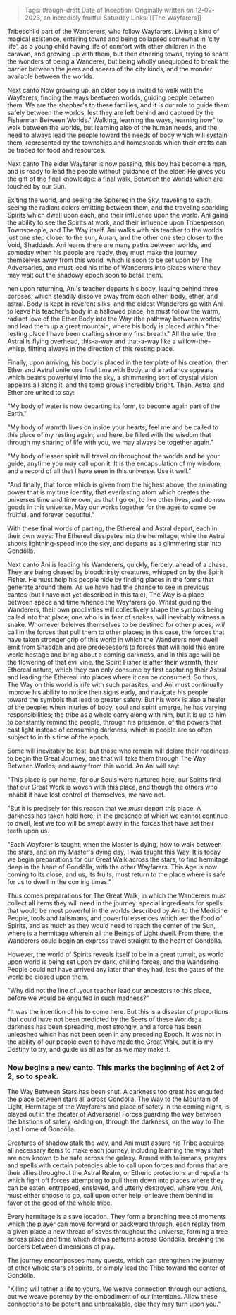 > Tags: #rough-draft 
> Date of Inception: Originally written on 12-09-2023, an incredibly fruitful Saturday
> Links: [[The Wayfarers]] 

Tribeschild part of the Wanderers, who follow Wayfarers. Living a kind of magical existence, entering towns and being collapsed somewhat in 'city life', as a young child having life of comfort with other children in the caravan, and growing up with them, but then etnering towns, trying to share the wonders of being a Wanderer, but being wholly unequipped to break the barrier between the jeers and sneers of the city kinds, and the wonder available between the worlds.

Next canto
Now growing up, an older boy is invited to walk with the Wayferers, finding the ways beetween worlds, guiding people between them. We are the shepher's to these families, and it is our role to guide them safely between the worlds, lest they are left behind and captued by the Fisherman Between Worlds." Walking, learning the ways, learning *how*" to walk between the worlds, but learning also of the human needs, and the need to always lead the people toward the needs of body which will systain them, represented by the townships and homesteads which their crafts can be traded for food and resources. 

Next canto
The elder Wayfarer is now passing, this boy has become a man, and is ready to lead the people without guidance of the elder. He gives you the gift of the final knowledge: a final walk, Between the Worlds which are touched by our Sun. 

Exiting the world, and seeing the Spheres in the Sky, traveling to each, seeing the radiant colors emitting between them, and the traveling sparkling Spirits which dwell upon each, and their influence upon the world. Ani gains the ability to see the Spirits at work, and their influence upon Tribesperson, Townspeople, and The Way itself. Ani walks with his teacher to the worlds just one step closer to the sun, Auran, and the other one step closer to the Void, Shaddash. Ani learns there are many paths between worlds, and someday when his people are ready, they must make the journey themselves away from this world, which is soon to be set upon by The Adversaries, and must lead his tribe of Wanderers into places where they may wait out the shadowy epoch soon to befall them.

hen upon returning, Ani's teacher departs his body, leaving behind three corpses, which steadily dissolve away from each other: body, ether, and astral. Body is kept in reverent silks, and the eldest Wanderers go with Ani to leave his teacher's body in a hallowed place; he must follow the warm, radiant love of the Ether Body into the Way (the pathway between worlds) and lead them up a great mountain, where his body is placed within "the resting place I have been crafting since my first breath." All the wile, the Astral is flying overhead, this-a-way and that-a-way like a willow-the-whisp, flitting always in the direction of this resting place. 

Finally, upon arriving, his body is placed in the template of his creation, then Ether and Astral unite one final time with Body, and a radiance appears which beams powerfulyl into the sky, a shimmering sort of crystal vision appears all along it, and the tomb grows incredibly bright. Then, Astral and Ether are united to say: 

"My body of water is now departing its form, to become again part of the Earth."

"My body of warmth lives on inside your hearts, feel me and be called to this place of my resting again; and here, be filled with the wisdom that through my sharing of life with you, we may always be together again."

"My body of lesser spirit will travel on throughout the worlds and be your guide, anytime you may call upon it. It is the encapsulation of my wisdom, and a record of all that I have seen in this universe. Use it well."

"And finally, that force which is given from the highest above, the animating power that is my true identity, that everlasting atom which creates the universes time and time over, as that I go on, to live other lives, and do new goods in this universe. May our works together for the ages to come be fruitful, and forever beautiful."

With these final words of parting, the Ethereal and Astral depart, each in their own ways: The Ethereal dissipates into the hermitage, while the Astral shoots lightning-speed into the sky, and departs as a glimmering star into Gondölla.

Next canto
Ani is leading his Wanderers, quickly, fiercely, ahead of a chase. They are being chased by bloodthirsty creatures, whipped on by the Spirit Fisher. He must help his people hide by finding places in the forms that generate around them. As we have had the chance to see in previous cantos (but I have not yet described in this tale), The Way is a place between space and time whence the Wayfarers go. Whilst guiding the Wanderers, their own proclivities will collectively shape the symbols being called into that place; one who is in fear of snakes, will inevitably witness a snake. Whomever beleives themselves to be destined for other places, *will* call in the forces that pull them to other places; in this case, the forces that have taken stronger grip of this world in which the Wanderers now dwell emit from Shaddah and are predecessors to forces that will hold this entire world hostage and bring about a coming darkness, and in this age will be the flowering of that evil vine. the Spirit Fisher is after their warmth, their Ethereal nature, which they can only consume by first capturing their Astral and leading the Ethereal into places where it can be consumed. So thus, The Way on this world is rife with such parasites, and Ani must continually improve his ability to notice their signs early, and navigate his people toward the symbols that lead to greater safety. But his work is also a healer of the people: when injuries of body, soul and spirit emerge, he has varying responsibilities; the tribe as a whole carry along with him, but it is up to him to constantly remind the people, through his presence, of the powers that cast light instead of consuming darkness, which is people are so often subject to in this time of the epoch. 

Some will inevitably be lost, but those who remain will delare their readiness to begin the Great Journey, one that will take them through The Way Between Worlds, and away from this world. An Ani will say: 

"This place is our home, for our Souls were nurtured here, our Spirits find that our Great Work is woven with this place, and though the others who inhabit it have lost control of themselves, *we* have not.

"But it is precisely for this reason that we *must* depart this place. A darkness has taken hold here, in the presence of which we cannot continue to dwell, lest we too will be swept away in the forces that have set their teeth upon us.

"Each Wayfarer is taught, when the Master is dying, how to walk between the stars, and on my Master's dying day, I was taught this Way. It is today we begin preparations for our Great Walk across the stars, to find hermitage deep in the heart of Gondölla, with the other Wayfarers. This Age is now coming to its close, and us, its fruits, must return to the place where is safe for us to dwell in the coming times."

Thus comes preparations for The Great Walk, in which the Wanderers must collect all items they will need in the journey: special ingredients for spells that would be most powerful in the worlds described by Ani to the Medicine People, tools and talismans, and powerful essences which aer the food of Spirits, and as much as they would need to reach the center of the Sun, where is a hermitage wherein all the Beings of Light dwell. From there, the Wanderers could begin an express travel straight to the heart of Gondölla. 

However, the world of Spirits reveals itself to be in a great tumult, as world upon world is being set upon by dark, chilling forces, and the Wandering People could not have arrived any later than they had, lest the gates of the world be closed upon them. 

"Why did not the line of .your teacher lead our ancestors to this place, before we would be engulfed in such madness?"

"It was the intention of his to come here. But this is a disaster of proportions that could have not been predicted by the Seers of these Worlds; a darkness has been spreading, most strongly, and a force has been unleashed which has not been seen in any preceding Epoch. It was not in the ability of our people even to have made the Great Walk, but it is my Destiny to try, and guide us all as far as we may make it. 

### Now begins a new canto. This marks the beginning of Act 2 of 2, so to speak.

The Way Between Stars has been shut. A darkness too great has engulfed the place between stars all across Gondölla. The Way to the Mountain of Light, Hermitage of the Wayfarers and place of safety in the coming night, is played out in the theater of Adversarial Forces guarding the way between the bastions of safety leading on, through the darkness, on the way to The Last Home of Gondölla.

Creatures of shadow stalk the way, and Ani must assure his Tribe acquires all necessary items to make each journey, including learning the ways that are now known to be safe across the galaxy. Armed with talismans, prayers and spells with certain potencies able to call upon forces and forms that are their allies throughout the Astral Realm, or Etheric protections and repellants which fight off forces attempting to pull them down into places where they can be eaten, entrapped, enslaved, and utterly destroyed, where you, Ani, must either choose to go, call upon other help, or leave them behind in favor ot the good of the whole tribe. 

Every hermitage is a save location. They form a branching tree of moments which the player can move forward or backward through, each replay from a given place a new thread of saves throughout the universe, forming a tree across place and time which draws patterns across Gondölla, breaking the borders between dimensions of play.

The journey encompasses many quests, which can strengthen the journey of other whole stars of spirits, or simply lead the Tribe toward the center of Gondölla. 

"Killing will tether a life to yours. We weave connection through our actions, but we weave potency by the embodiment of our intentions. Allow these connections to be potent and unbreakable, else they may turn upon you."